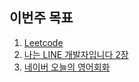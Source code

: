 ## 이번주 목표

1. [Leetcode](leetcode.md)
2. [나는 LINE 개발자입니다 2장](https://user-images.githubusercontent.com/23524849/98463577-88c63400-21ff-11eb-9c05-c63d0f951b45.jpeg)
3. [네이버 오늘의 영어회화](naver-en.md)
